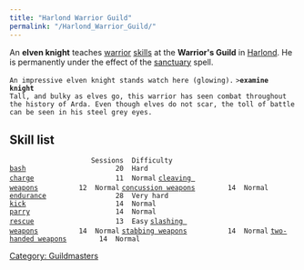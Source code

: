 ```yaml
---
title: "Harlond Warrior Guild"
permalink: "/Harlond_Warrior_Guild/"
---
```


An **elven knight** teaches [warrior](warrior "wikilink")
[skills](skill "wikilink") at the **Warrior's Guild** in
[Harlond](Harlond "wikilink"). He is permanently under the effect of the
[sanctuary](sanctuary "wikilink") spell.

`An impressive elven knight stands watch here (glowing).`
`>`**`examine knight`**
`Tall, and bulky as elves go, this warrior has seen combat throughout`
`the history of Arda. Even though elves do not scar, the toll of battle`
`can be seen in his steel grey eyes.`

## Skill list

`                    Sessions  Difficulty`
[`bash`](bash "wikilink")`                      20  Hard`
[`charge`](charge "wikilink")`                    11  Normal`
[`cleaving weapons`](cleaving_weapons "wikilink")`          12  Normal`
[`concussion weapons`](concussion_weapons "wikilink")`        14  Normal`
[`endurance`](endurance "wikilink")`                 28  Very hard`
[`kick`](kick "wikilink")`                      14  Normal`
[`parry`](parry "wikilink")`                     14  Normal`
[`rescue`](rescue "wikilink")`                    13  Easy`
[`slashing weapons`](slashing_weapons "wikilink")`          14  Normal`
[`stabbing weapons`](stabbing_weapons "wikilink")`          14  Normal`
[`two-handed weapons`](two-handed_weapons "wikilink")`        14  Normal`

[Category: Guildmasters](Category:_Guildmasters "wikilink")